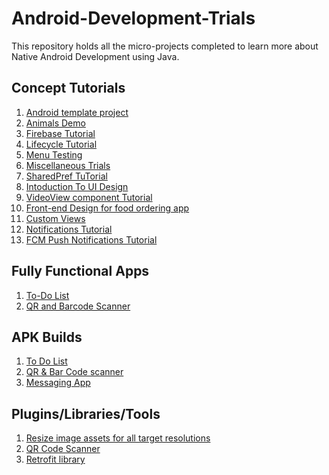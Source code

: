 <h1>Android-Development-Trials</h1>
<p>This repository holds all the micro-projects completed to learn more about Native Android Development using Java.</p>

<h2>Concept Tutorials</h2>
<ol>
    <li><a href="https://github.com/SKY-ROY/Android-Development-Trials/tree/main/FirstApp">Android template project</a></li>
    <li><a href="https://github.com/SKY-ROY/Android-Development-Trials/tree/main/AnimalsDemo">Animals Demo</a></li>
    <li><a href="https://github.com/SKY-ROY/Android-Development-Trials/tree/main/Firebase/FirebaseApp">Firebase Tutorial</a></li>
    <li><a href="https://github.com/SKY-ROY/Android-Development-Trials/tree/main/LifecycleTut">Lifecycle Tutorial</a></li>
    <li><a href="https://github.com/SKY-ROY/Android-Development-Trials/tree/main/MenuTesting">Menu Testing</a></li>
    <li><a href="https://github.com/SKY-ROY/Android-Development-Trials/tree/main/Miscellaneous">Miscellaneous Trials</a></li>
    <li><a href="https://github.com/SKY-ROY/Android-Development-Trials/tree/main/SharedPref">SharedPref TuTorial</a></li>
    <li><a href="https://github.com/SKY-ROY/Android-Development-Trials/tree/main/UIThings">Intoduction To UI Design</a></li>
    <li><a href="https://github.com/SKY-ROY/Android-Development-Trials/tree/main/VideoView">VideoView component Tutorial</a></li>
    <li><a href="https://github.com/SKY-ROY/Android-Development-Trials/tree/main/EatMore">Front-end Design for food ordering app</a></li>
    <li><a href="https://github.com/SKY-ROY/Android-Development-Trials/tree/main/CustomViews">Custom Views</a></li>
    <li><a href="https://github.com/SKY-ROY/Android-Development-Trials/tree/main/NotificationExample">Notifications Tutorial</a></li>
    <li><a href="https://github.com/SKY-ROY/Android-Development-Trials/tree/main/PushNotificationExample">FCM Push Notifications Tutorial</a></li>
</ol>

<h2>Fully Functional Apps</h2>
<ol>
    <li><a href="https://github.com/SKY-ROY/Android-Development-Trials/tree/main/ToDoList">To-Do List</a></li>
    <li><a href="https://github.com/SKY-ROY/Android-Development-Trials/tree/main/CodeScanner">QR and Barcode Scanner</a></li>
</ol>

<h2>APK Builds</h2>
<ol>
    <li><a href="https://github.com/SKY-ROY/Android-Development-Trials/blob/main/ToDoList/testing/app-debug.apk">To Do List</a></li>
    <li><a href="https://github.com/SKY-ROY/Android-Development-Trials/blob/main/CodeScanner/testing/app-debug.apk">QR & Bar Code scanner</a></li>
    <li><a href="https://github.com/SKY-ROY/Android-Development-Trials/blob/main/ChatApp/testing/app-debug.apk">Messaging App</a></li>
</ol>

<h2>Plugins/Libraries/Tools</h2>
<ol>
    <li><a href="https://github.com/asystat/Final-Android-Resizer">Resize image assets for all target resolutions</a></li>
    <li><a href="https://github.com/yuriy-budiyev/code-scanner">QR Code Scanner </a></li>
    <li><a href="https://square.github.io/retrofit">Retrofit library</a></li>
</ol>
